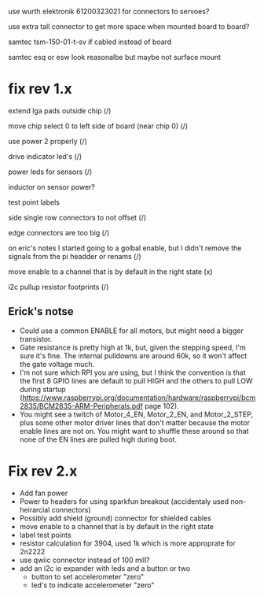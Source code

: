 
use wurth elektronik 61200323021 for connectors to servoes?

use extra tall connector to get more space when mounted board to board?

samtec tsm-150-01-t-sv if cabled instead of board

samtec esq or esw look reasonalbe but maybe not surface mount


# fix rev 1.x

extend lga pads outside chip (/)

move chip select 0 to left side of board (near chip 0) (/)

use power 2 properly (/)

drive indicator led's (/)

power leds for sensors (/)

inductor on sensor power?

test point labels

side single row connectors to not offset (/)

edge connectors are too big (/)

on eric's notes I started going to a golbal enable, but I didn't remove the signals from the pi headder or renams (/)

move enable to a channel that is by default in the right state (x)

i2c pullup resistor footprints (/)

## Erick's notse
* Could use a common ENABLE for all motors, but might need a bigger transistor.
* Gate resistance is pretty high at 1k, but, given the stepping speed, I'm sure it's fine. The internal pulldowns are around 60k, so it won't affect the gate voltage much.
* I'm not sure which RPI you are using, but I think the convention is that the first 8 GPIO lines are default to pull HIGH and the others to pull LOW during startup (https://www.raspberrypi.org/documentation/hardware/raspberrypi/bcm2835/BCM2835-ARM-Peripherals.pdf page 102).
 * You might see a twitch of Motor_4_EN, Motor_2_EN, and Motor_2_STEP, plus some other motor driver lines that don't matter because the motor enable lines are not on. You might want to shuffle these around so that none of the EN lines are pulled high during boot.

# Fix rev 2.x

* Add fan power
* Power to headers for using sparkfun breakout (accidentaly used non-heirarcial connectors)
* Possibly add shield (ground) connector for shielded cables
* move enable to a channel that is by default in the right state
* label test points
* resistor calculation for 3904, used 1k which is more approprate for 2n2222
* use qwiic connector instead of 100 mill?
* add an i2c io expander with leds and a button or two
  * button to set accelerometer "zero"
  * led's to indicate accelerometer "zero"